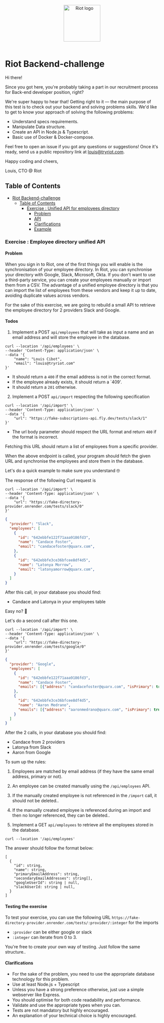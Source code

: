 <p align="center">
  <img alt="Riot logo" width="120" src="https://uploads-ssl.webflow.com/6278dd61c2d8953dae931fbd/6278dd61c2d8956b07932038_logo-purple%25201-p-500.png" />
  <br>
  <br>
</p>

# Riot Backend-challenge

Hi there!

Since you got here, you're probably taking a part in our recruitment process for Back-end developer position, right?

We're super happy to hear that! Getting right to it — the main purpose of this test is to check out your backend and solving problems skills. We'd like to get to know your approach of solving the following problems:

- Understand specs requirements.
- Manipulate Data structure.
- Create an API in Node.js & Typescript.
- Basic use of Docker & Docker-compose.

Feel free to open an issue if you got any questions or suggestions! Once it's ready, send us a public repository link at louis@tryriot.com.

Happy coding and cheers,

Louis, CTO @ Riot

## Table of Contents

- [Riot Backend-challenge](#riot-backend-challenge)
  - [Table of Contents](#table-of-contents)
    - [Exercise : Unified API for employees directory](#exercise--mrr-compute-service)
      - [Problem](#problem)
      - [API](#api)
      - [Clarifications](#clarifications)
      - [Example](#example)

### Exercise : Employee directory unified API

#### Problem

When you sign in to Riot, one of the first things you will enable is the synchronisation of your employee directory. In Riot, you can synchronise your directory with Google, Slack, Microsoft, Okta. If you don't want to use a third-party service, you can create your employees manually or import them from a CSV. The advantage of a unified employee directory is that you can import the list of employees from these vendors and keep it up to date, avoiding duplicate values across vendors.

For the sake of this exercise, we are going to rebuild a small API to retrieve the employee directory for 2 providers Slack and Google.

#### Todos

1. Implement a POST `api/employees` that will take as input a name and an email address and will store the employee in the database.

```curl
curl --location '/api/employees' \
--header 'Content-Type: application/json' \
--data '{
    "name": "Louis Cibot",
    "email": "louis@tryriot.com"
}'
```

- It should return a `400` if the email address is not in the correct format.
- If the employee already exists, it should return a `409'.
- It should return a `201` otherwise.

2. Implement a POST `api/import` respecting the following specification

```curl
curl --location '/api/import' \
--header 'Content-Type: application/json' \
--data '{
    "url": "https://fake-subscriptions-api.fly.dev/tests/slack/1"
}'
```

- The url body parameter should respect the URL format and return `400` if the format is incorrect.

Fetching this URL should return a list of employees from a specific provider.

When the above endpoint is called, your program should fetch the given URL and synchronise the employees and store them in the database.

Let's do a quick example to make sure you understand 🤓

The response of the following Curl request is

```curl
curl --location '/api/import' \
--header 'Content-Type: application/json' \
--data '{
    "url": "https://fake-directory-provider.onrender.com/tests/slack/0"
}'
```

```json
{
  "provider": "Slack",
  "employees": [
    {
      "id": "642ebbfe122f71aaa9186fd3",
      "name": "Candace Foster",
      "email": "candacefoster@quarx.com",
    },
    {
      "id": "642ebbfe3ce36bfcee8df4d5",
      "name": "Latonya Morrow",
      "email": "latonyamorrow@quarx.com",
    }
  ]
}
```

After this call, in your database you should find:
  - Candace and Latonya in your employees table

Easy no? 🤠

Let's do a second call after this one.

```curl
curl --location '/api/import' \
--header 'Content-Type: application/json' \
--data '{
    "url": "https://fake-directory-provider.onrender.com/tests/google/0"
}'
```

```json
{
  "provider": "Google",
  "employees": [
    {
      "id": "642ebbfe122f71aaa9186fd3",
      "name": "Candace Foster",
      "emails": [{"address": "candacefoster@quarx.com", "isPrimary": true }, {"address": "candace.foster@gmail.com", "isPrimary": false }],
    },
    {
      "id": "642ebbfe3ce36bfcee8df4d5",
      "name": "Aaron Medrano",
      "emails": [{"address": "aaronmedrano@quarx.com", "isPrimary": true}],
    }
  ]
}
```

After the 2 calls, in your database you should find:
  - Candace from 2 providers
  - Latonya from Slack
  - Aaron from Google


To sum up the rules:
  1. Employees are matched by email address (if they have the same email address, primary or not).
  2. An employee can be created manually using the `/api/employees` API.
  3. If the manually created employee is not referenced in the `/import` call, it should not be deleted..
  4. If the manually created employee is referenced during an import and then no longer referenced, they can be deleted..

3. Implement a GET `api/employees` to retrieve all the employees stored in the database.

```curl
curl --location '/api/employees'
```

The answer should follow the format below:

```
[
  {
    "id": string,
    "name": string,
    "primaryEmailAddress": string,
    "secondaryEmailAddresses": string[],
    "googleUserId": string | null,
    "slackUserId: string | null,
  }
]
```

#### Testing the exercise

To test your exercise, you can use the following URL `https://fake-directory-provider.onrender.com/tests/:provider/:integer` for the imports
  - `:provider` can be either google or slack
  - `:integer` can iterate from 0 to 3. 

You're free to create your own way of testing. Just follow the same structure..

#### Clarifications

- For the sake of the problem, you need to use the appropriate database technology for this problem.
- Use at least Node.js + Typescript
- Unless you have a strong preference otherwise, just use a simple webserver like Express.
- You should optimise for both code readability and performance.
- Validate and use the appropriate types when you can.
- Tests are not mandatory but highly encouraged.
- An explanation of your technical choice is highly encouraged.
